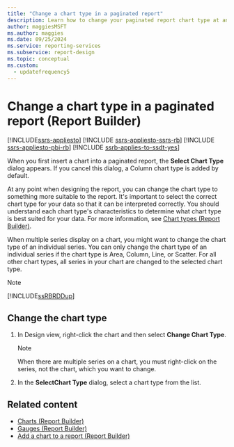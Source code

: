 ```yaml
---
title: "Change a chart type in a paginated report"
description: Learn how to change your paginated report chart type at any point in report design. Improve interpretation with characteristics appropriate for your data in Report Builder.
author: maggiesMSFT
ms.author: maggies
ms.date: 09/25/2024
ms.service: reporting-services
ms.subservice: report-design
ms.topic: conceptual
ms.custom:
  - updatefrequency5
---
```

# Change a chart type in a paginated report (Report Builder)

[!INCLUDE[ssrs-appliesto](../../includes/ssrs-appliesto.md)] [!INCLUDE [ssrs-appliesto-ssrs-rb](../../includes/ssrs-appliesto-ssrs-rb.md)] [!INCLUDE [ssrs-appliesto-pbi-rb](../../includes/ssrs-appliesto-pbi-rb.md)] [!INCLUDE [ssrb-applies-to-ssdt-yes](../../includes/ssrb-applies-to-ssdt-yes.md)]

When you first insert a chart into a paginated report, the **Select Chart Type** dialog appears. If you cancel this dialog, a Column chart type is added by default.  
  
 At any point when designing the report, you can change the chart type to something more suitable to the report. It's important to select the correct chart type for your data so that it can be interpreted correctly. You should understand each chart type's characteristics to determine what chart type is best suited for your data. For more information, see [Chart types &#40;Report Builder&#41;](../../reporting-services/report-design/chart-types-report-builder-and-ssrs.md).  
  
 When multiple series display on a chart, you might want to change the chart type of an individual series. You can only change the chart type of an individual series if the chart type is Area, Column, Line, or Scatter. For all other chart types, all series in your chart are changed to the selected chart type.  
  
> [!NOTE]  
>  [!INCLUDE[ssRBRDDup](../../includes/ssrbrddup-md.md)]  
  
## Change the chart type  
  
1.  In Design view, right-click the chart and then select **Change Chart Type**.  
  
    > [!NOTE]  
    >  When there are multiple series on a chart, you must right-click on the series, not the chart, which you want to change.  
  
1.  In the **SelectChart Type** dialog, select a chart type from the list.  
  
## Related content

- [Charts &#40;Report Builder&#41;](../../reporting-services/report-design/charts-report-builder-and-ssrs.md)
- [Gauges &#40;Report Builder&#41;](../../reporting-services/report-design/gauges-report-builder-and-ssrs.md)
- [Add a chart to a report &#40;Report Builder&#41;](../../reporting-services/report-design/add-a-chart-to-a-report-report-builder-and-ssrs.md)
